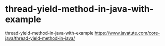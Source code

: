 # thread-yield-method-in-java-with-example
thread-yield-method-in-java-with-example
https://www.javatute.com/core-java/thread-yield-method-in-java/
